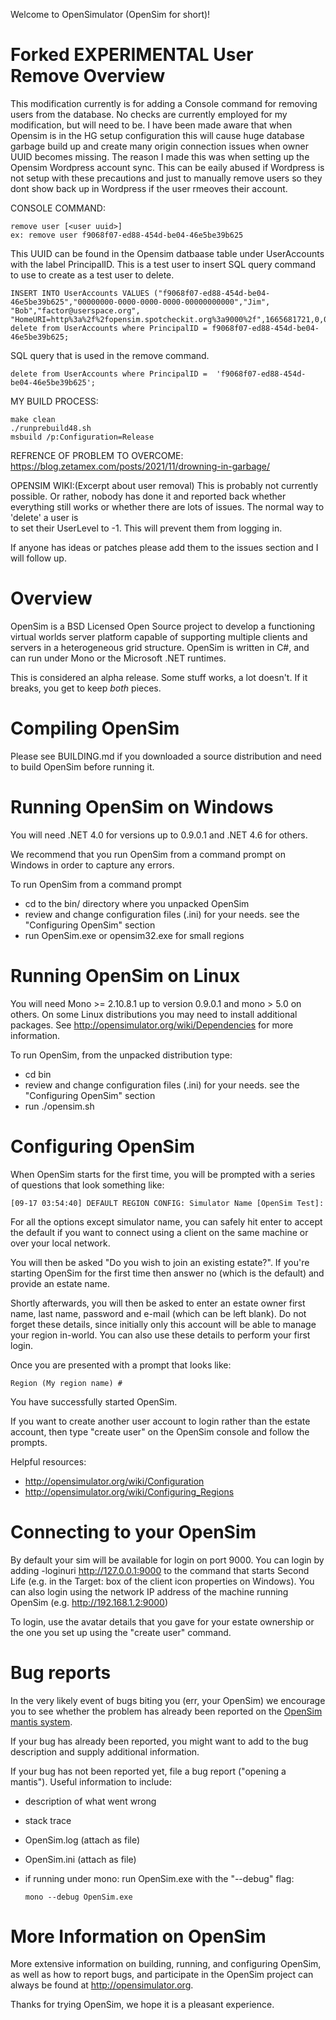 Welcome to OpenSimulator (OpenSim for short)!

# Forked EXPERIMENTAL User Remove Overview 

This modification currently is for adding a Console command for removing users from the database. 
No checks are currently employed for my modification, but will need to be. I have been made aware 
that when Opensim is in the HG setup configuration this will cause huge database garbage build up
and create many origin connection issues when owner UUID becomes missing. The reason I made this 
was when setting up the Opensim Wordpress account sync. This can be eaily abused if Wordpress is
 not setup with these precautions and just to manually remove users so they dont show back up in 
Wordpress if the user rmeoves their account. 

CONSOLE COMMAND:
```
remove user [<user uuid>]
ex: remove user f9068f07-ed88-454d-be04-46e5be39b625
```

This UUID can be found in the Opensim datbaase table under UserAccounts with the label PrincipalID.
This is a test user to insert SQL query command to use to create as a test user to delete. 
```
INSERT INTO UserAccounts VALUES ("f9068f07-ed88-454d-be04-46e5be39b625","00000000-0000-0000-0000-00000000000","Jim", "Bob","factor@userspace.org", "HomeURI=http%3a%2f%2fopensim.spotcheckit.org%3a9000%2f",1665681721,0,0,"",1);
delete from UserAccounts where PrincipalID = f9068f07-ed88-454d-be04-46e5be39b625;
```
SQL query that is used in the remove command.
```
delete from UserAccounts where PrincipalID =  'f9068f07-ed88-454d-be04-46e5be39b625';
```

MY BUILD PROCESS:
```
make clean
./runprebuild48.sh
msbuild /p:Configuration=Release
```

REFRENCE OF PROBLEM TO OVERCOME:
https://blog.zetamex.com/posts/2021/11/drowning-in-garbage/

OPENSIM WIKI:(Excerpt about user removal)
This is probably not currently possible. Or rather, nobody has done it and reported back whether 
everything still works or whether there are lots of issues. The normal way to 'delete' a user is  
to set their UserLevel to -1. This will prevent them from logging in.


If anyone has ideas or patches please add them to the issues section and I will follow up. 


# Overview

OpenSim is a BSD Licensed Open Source project to develop a functioning
virtual worlds server platform capable of supporting multiple clients
and servers in a heterogeneous grid structure. OpenSim is written in
C#, and can run under Mono or the Microsoft .NET runtimes.

This is considered an alpha release.  Some stuff works, a lot doesn't.
If it breaks, you get to keep *both* pieces.

# Compiling OpenSim

Please see BUILDING.md if you downloaded a source distribution and 
need to build OpenSim before running it.

# Running OpenSim on Windows

You will need .NET 4.0 for versions up to 0.9.0.1 and .NET 4.6 for others.

We recommend that you run OpenSim from a command prompt on Windows in order
to capture any errors.

To run OpenSim from a command prompt

 * cd to the bin/ directory where you unpacked OpenSim
 * review and change configuration files (.ini) for your needs. see the "Configuring OpenSim" section
 * run OpenSim.exe or opensim32.exe for small regions


# Running OpenSim on Linux

You will need Mono >= 2.10.8.1 up to version 0.9.0.1 and mono > 5.0 on others.  On some Linux distributions you
may need to install additional packages.  See http://opensimulator.org/wiki/Dependencies
for more information.

To run OpenSim, from the unpacked distribution type:

 * cd bin
 * review and change configuration files (.ini) for your needs. see the "Configuring OpenSim" section
 * run ./opensim.sh


# Configuring OpenSim

When OpenSim starts for the first time, you will be prompted with a
series of questions that look something like:

	[09-17 03:54:40] DEFAULT REGION CONFIG: Simulator Name [OpenSim Test]:

For all the options except simulator name, you can safely hit enter to accept
the default if you want to connect using a client on the same machine or over
your local network.

You will then be asked "Do you wish to join an existing estate?".  If you're
starting OpenSim for the first time then answer no (which is the default) and
provide an estate name.

Shortly afterwards, you will then be asked to enter an estate owner first name,
last name, password and e-mail (which can be left blank).  Do not forget these
details, since initially only this account will be able to manage your region
in-world.  You can also use these details to perform your first login.

Once you are presented with a prompt that looks like:

	Region (My region name) #

You have successfully started OpenSim.

If you want to create another user account to login rather than the estate
account, then type "create user" on the OpenSim console and follow the prompts.

Helpful resources:
 * http://opensimulator.org/wiki/Configuration
 * http://opensimulator.org/wiki/Configuring_Regions

# Connecting to your OpenSim

By default your sim will be available for login on port 9000.  You can login by
adding -loginuri http://127.0.0.1:9000 to the command that starts Second Life
(e.g. in the Target: box of the client icon properties on Windows).  You can
also login using the network IP address of the machine running OpenSim (e.g.
http://192.168.1.2:9000)

To login, use the avatar details that you gave for your estate ownership or the
one you set up using the "create user" command.

# Bug reports

In the very likely event of bugs biting you (err, your OpenSim) we
encourage you to see whether the problem has already been reported on
the [OpenSim mantis system](http://opensimulator.org/mantis/main_page.php).

If your bug has already been reported, you might want to add to the
bug description and supply additional information.

If your bug has not been reported yet, file a bug report ("opening a
mantis"). Useful information to include:
 * description of what went wrong
 * stack trace
 * OpenSim.log (attach as file)
 * OpenSim.ini (attach as file)
 * if running under mono: run OpenSim.exe with the "--debug" flag:

       mono --debug OpenSim.exe

# More Information on OpenSim

More extensive information on building, running, and configuring
OpenSim, as well as how to report bugs, and participate in the OpenSim
project can always be found at http://opensimulator.org.

Thanks for trying OpenSim, we hope it is a pleasant experience.

